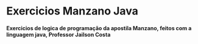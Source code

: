 # Exercicios Manzano Java
#### Exercicios de logica de programação da apostila Manzano, feitos com a linguagem java, Professor Jailson Costa
